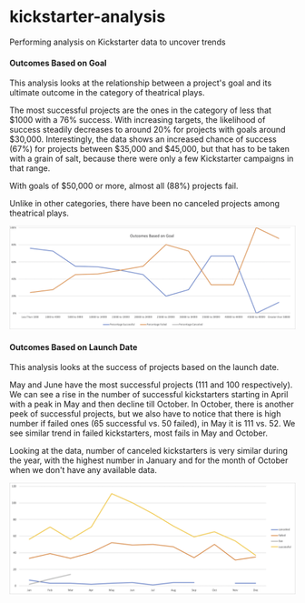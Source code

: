# kickstarter-analysis
Performing analysis on Kickstarter data to uncover trends

#### Outcomes Based on Goal

This analysis looks at the relationship between a project's goal and its ultimate outcome in the category of theatrical plays.

The most successful projects are the ones in the category of less that $1000 with a 76% success. With increasing targets, the likelihood of success steadily decreases to around 20% for projects with goals around $30,000. Interestingly, the data shows an increased chance of success (67%) for projects between $35,000 and $45,000, but that has to be taken with a grain of salt, because there were only a few Kickstarter campaigns in that range.

With goals of $50,000 or more, almost all (88%) projects fail.

Unlike in other categories, there have been no canceled projects among theatrical plays.

![Outcomes Based on Goal](goal.png)

#### Outcomes Based on Launch Date

This analysis looks at the success of projects based on the launch date.

May and June have the most successful projects (111 and 100 respectively). We can see a rise in the number of successful kickstarters starting in April with a peak in May and then decline till October. In October, there is another peek of successful projects, but we also have to notice that there is high number if failed ones (65 successful vs. 50 failed), in May it is 111 vs. 52.
We see similar trend in failed kickstarters, most fails in May and October.

Looking at the data, number of canceled kickstarters is very similar during the year, with the highest number in January and for the month of October when we don't have any available data.

![Outcomes Based on Launch Date](date.png)
